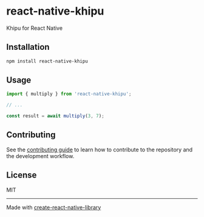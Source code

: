# react-native-khipu

Khipu for React Native

## Installation

```sh
npm install react-native-khipu
```

## Usage

```js
import { multiply } from 'react-native-khipu';

// ...

const result = await multiply(3, 7);
```

## Contributing

See the [contributing guide](CONTRIBUTING.md) to learn how to contribute to the repository and the development workflow.

## License

MIT

---

Made with [create-react-native-library](https://github.com/callstack/react-native-builder-bob)
